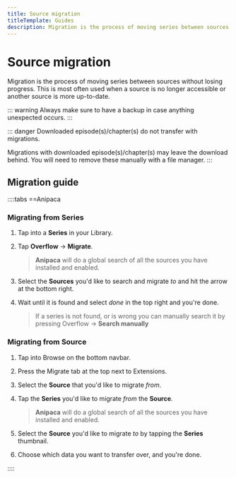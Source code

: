```yaml
---
title: Source migration
titleTemplate: Guides
description: Migration is the process of moving series between sources without losing progress.
---
```


# Source migration
Migration is the process of moving series between sources without losing progress. This is most often used when a source is no longer accessible or another source is more up-to-date.

::: warning
Always make sure to have a backup in case anything unexpected occurs.
:::

::: danger
Downloaded episode(s)/chapter(s) do not transfer with migrations.

Migrations with downloaded episode(s)/chapter(s) may leave the download behind.
You will need to remove these manually with a file manager.
:::

## Migration guide

::::tabs
==Anipaca
### Migrating from Series

1. Tap into a **Series** in your Library.
1. Tap **Overflow** -> **Migrate**.
    > **Anipaca** will do a global search of all the sources you have installed and enabled.
1. Select the **Sources** you'd like to search and migrate _to_ and hit the arrow at the bottom right.
1. Wait until it is found and select _done_ in the top right and you're done.

    > If a series is not found, or is wrong you can manually search it by pressing Overflow -> **Search manually**

### Migrating from Source

1. Tap into Browse on the bottom navbar.
1. Press the Migrate tab at the top next to Extensions.
1. Select the **Source** that you'd like to migrate _from_.
1. Tap the **Series** you'd like to migrate _from_ the **Source**.

    > **Anipaca** will do a global search of all the sources you have installed and enabled.
1. Select the **Source** you'd like to migrate _to_ by tapping the **Series** thumbnail.
1. Choose which data you want to transfer over, and you're done.

::::
